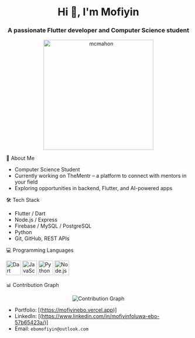 <h1 align="center">Hi 👋, I'm Mofiyin</h1>
<h3 align="center">A passionate Flutter developer and Computer Science student </h3>
<p align="center">
  <img src="https://media.giphy.com/media/rvxMJNyHAgwlW4YWpJ/giphy.gif" alt="mcmahon" width="300px"  height="300px"/>
</p>
🌟 About Me

- Computer Science Student
- Currently working on TheMentr – a platform to connect with mentors in your field
- Exploring opportunities in backend, Flutter, and AI-powered apps


🛠️ Tech Stack

- Flutter / Dart
- Node.js / Express
- Firebase / MySQL / PostgreSQL
- Python
- Git, GitHub, REST APIs

💻 Programming Languages

<p>
  <img src="https://cdn.jsdelivr.net/gh/devicons/devicon/icons/dart/dart-original.svg" alt="Dart" width="40" height="40"/>
  <img src="https://cdn.jsdelivr.net/gh/devicons/devicon/icons/javascript/javascript-original.svg" alt="JavaScript" width="40" height="40"/>
  <img src="https://cdn.jsdelivr.net/gh/devicons/devicon/icons/python/python-original.svg" alt="Python" width="40" height="40"/>
  <img src="https://cdn.jsdelivr.net/gh/devicons/devicon/icons/nodejs/nodejs-original.svg" alt="Node.js" width="40" height="40"/>
</p>

📊 Contribution Graph

<p align="center">
  <img src="https://github-readme-activity-graph.vercel.app/graph?username=mofixiu&theme=rogue" alt="Contribution Graph" />
</p>




- Portfolio: [(https://mofiyinebo.vercel.app)]
- LinkedIn: [(https://www.linkedin.com/in/mofiyinfoluwa-ebo-57b65423a/)]
- Email: `ebomofiyin@outlook.com` 



